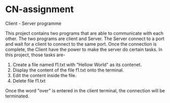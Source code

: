 # CN-assignment
Client - Server programme

This project contains two programs that are able to communicate with each other. The two programs are client and Server. The Server connect to a port and wait for a client to connect to the same port. Once the connection is complete, the Client have the power to make the server do certain tasks. In this project, those tasks are-

1. Create a file named f1.txt with "Hellow World" as its contenet.
2. Display the content of the file f1.txt onto the terminal.
3. Edit the content inside the file.
4. Delete file f1.txt

Once the word "over" is entered in the client terminal, the connection will be terminated.
